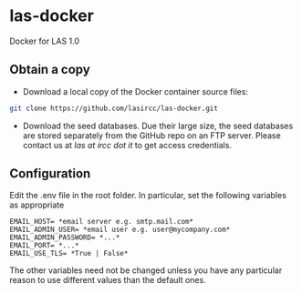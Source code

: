 # las-docker
Docker for LAS 1.0

## Obtain a copy
* Download a local copy of the Docker container source files:

```bash
git clone https://github.com/lasircc/las-docker.git
```

* Download the seed databases. Due their large size, the seed databases are stored separately from the GitHub repo on an FTP server. Please contact us at *las at ircc dot it* to get access credentials.

## Configuration

Edit the .env file in the root folder. In particular, set the following variables as appropriate
```HOST= *the name under which the LAS instance will be accessible*
EMAIL_HOST= *email server e.g. smtp.mail.com*
EMAIL_ADMIN_USER= *email user e.g. user@mycompany.com*
EMAIL_ADMIN_PASSWORD= *...*
EMAIL_PORT= *...*
EMAIL_USE_TLS= *True | False*
```
The other variables need not be changed unless you have any particular reason to use different values than the default ones.
